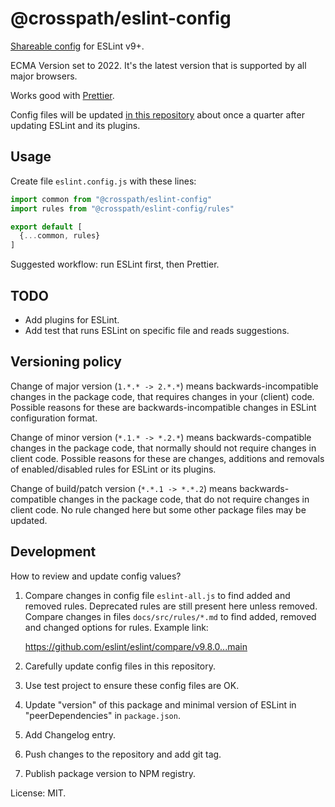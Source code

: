 # @crosspath/eslint-config

[Shareable config](https://eslint.org/docs/latest/extend/shareable-configs) for ESLint v9+.

ECMA Version set to 2022. It's the latest version that is supported by all major browsers.

Works good with [Prettier](https://prettier.io/).

Config files will be updated
[in this repository](https://github.com/crosspath/eslint-config)
about once a quarter after updating ESLint and its plugins.

## Usage

Create file `eslint.config.js` with these lines:

```js
import common from "@crosspath/eslint-config"
import rules from "@crosspath/eslint-config/rules"

export default [
  {...common, rules}
]
```

Suggested workflow: run ESLint first, then Prettier.

## TODO

- Add plugins for ESLint.
- Add test that runs ESLint on specific file and reads suggestions.

## Versioning policy

Change of major version (`1.*.* -> 2.*.*`) means backwards-incompatible changes in the package code,
that requires changes in your (client) code. Possible reasons for these are backwards-incompatible
changes in ESLint configuration format.

Change of minor version (`*.1.* -> *.2.*`) means backwards-compatible changes in the package code,
that normally should not require changes in client code. Possible reasons for these are
changes, additions and removals of enabled/disabled rules for ESLint or its plugins.

Change of build/patch version (`*.*.1 -> *.*.2`) means backwards-compatible changes in the package
code, that do not require changes in client code. No rule changed here but some other package files
may be updated.

## Development

How to review and update config values?

1. Compare changes in config file `eslint-all.js` to find added and removed rules.
  Deprecated rules are still present here unless removed.
  Compare changes in files `docs/src/rules/*.md` to find added, removed and changed options
  for rules.
  Example link:

    https://github.com/eslint/eslint/compare/v9.8.0...main
 
2. Carefully update config files in this repository.
3. Use test project to ensure these config files are OK.
4. Update "version" of this package and minimal version of ESLint in "peerDependencies" in `package.json`.
5. Add Changelog entry.
6. Push changes to the repository and add git tag.
7. Publish package version to NPM registry.

License: MIT.
